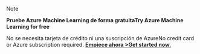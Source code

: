 > [!NOTE]
> 
> <span data-ttu-id="49066-101">**Pruebe Azure Machine Learning de forma gratuita**</span><span class="sxs-lookup"><span data-stu-id="49066-101">**Try Azure Machine Learning for free**</span></span>
>
> <span data-ttu-id="49066-102">No se necesita tarjeta de crédito ni una suscripción de Azure</span><span class="sxs-lookup"><span data-stu-id="49066-102">No credit card or Azure subscription required.</span></span> <span data-ttu-id="49066-103"><a href="https://studio.azureml.net/?selectAccess=true&o=2" target="_blank">**Empiece ahora &gt;**</a></span><span class="sxs-lookup"><span data-stu-id="49066-103"><a href="https://studio.azureml.net/?selectAccess=true&o=2" target="_blank">**Get started now**.</a></span></span>
> 
> 


